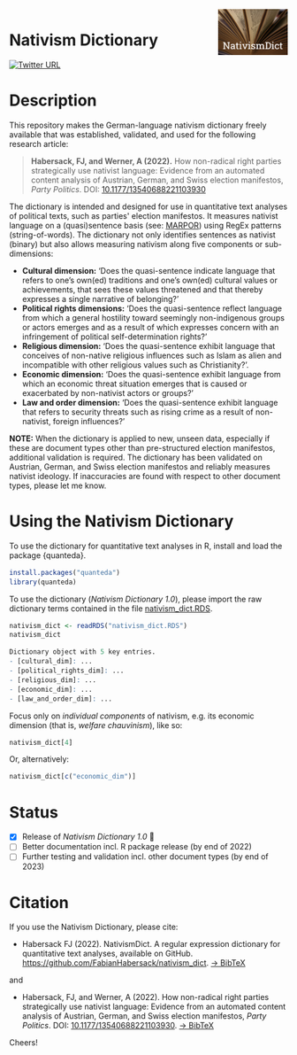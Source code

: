 <img src="nativism_dict.png" align="right" width="25%" height="25%" />

Nativism Dictionary
===============



[![Twitter URL](https://img.shields.io/twitter/follow/FabianHabersack?style=social)](https://twitter.com/FabianHabersack)



# Description

This repository makes the German-language nativism dictionary freely available that was established, validated, and used for the following research article:

> **Habersack, FJ, and Werner, A (2022).** How non-radical right parties strategically use nativist language: Evidence from an automated content analysis of Austrian, German, and Swiss election manifestos, _Party Politics_. DOI: [10.1177/13540688221103930](https://doi.org/10.1177/13540688221103930)

The dictionary is intended and designed for use in quantitative text analyses of political texts, such as parties' election manifestos. It measures nativist language on a (quasi)sentence basis (see: [MARPOR](https://manifesto-project.wzb.eu)) using RegEx patterns (string-of-words). The dictionary not only identifies sentences as nativist (binary) but also allows measuring nativism along five components or sub-dimensions:
  
- **Cultural dimension:** ‘Does the quasi-sentence indicate language that refers to one’s own(ed) traditions and one’s own(ed) cultural values or achievements, that sees these values threatened and that thereby expresses a single narrative of belonging?’
- **Political rights dimensions:** ‘Does the quasi-sentence reflect language from which a general hostility toward seemingly non-indigenous groups or actors emerges and as a result of which expresses concern with an infringement of political self-determination rights?’
- **Religious dimension:** ‘Does the quasi-sentence exhibit language that conceives of non-native religious influences such as Islam as alien and incompatible with other religious values such as Christianity?’.
- **Economic dimension:** ‘Does the quasi-sentence exhibit language from which an economic threat situation emerges that is caused or exacerbated by non-nativist actors or groups?’
- **Law and order dimension:** ‘Does the quasi-sentence exhibit language that refers to security threats such as rising crime as a result of non-nativist, foreign influences?’

**NOTE:** When the dictionary is applied to new, unseen data, especially if these are document types other than pre-structured election manifestos, additional validation is required. The dictionary has been validated on Austrian, German, and Swiss election manifestos and reliably measures nativist ideology. If inaccuracies are found with respect to other document types, please let me know.

# Using the Nativism Dictionary

To use the dictionary for quantitative text analyses in R, install and load the package {quanteda}.

```r
install.packages("quanteda")
library(quanteda)
```

To use the dictionary (_Nativism Dictionary 1.0_), please import the raw dictionary terms contained in the file [nativism_dict.RDS](nativism_dict.RDS).

```r
nativism_dict <- readRDS("nativism_dict.RDS")
nativism_dict
```
```r
Dictionary object with 5 key entries.
- [cultural_dim]: ...
- [political_rights_dim]: ...
- [religious_dim]: ...
- [economic_dim]: ...
- [law_and_order_dim]: ...
```

Focus only on _individual components_ of nativism, e.g. its economic dimension (that is, _welfare chauvinism_), like so:

```r
nativism_dict[4]
```
Or, alternatively:
```r
nativism_dict[c("economic_dim")]
```

# Status 

- [x] Release of _Nativism Dictionary 1.0_ :balloon:
- [ ] Better documentation incl. R package release (by end of 2022)
- [ ] Further testing and validation incl. other document types (by end of 2023)

# Citation

If you use the Nativism Dictionary, please cite:

- Habersack FJ (2022). NativismDict. A regular expression dictionary for quantitative text analyses, available on
GitHub. https://github.com/FabianHabersack/nativism_dict. [&#8594; BibTeX](cite/Habersack2022.bib)

and

- Habersack, FJ, and Werner, A (2022). How non-radical right parties strategically use nativist language: Evidence from an automated content analysis of Austrian, German, and Swiss election manifestos, _Party Politics_. DOI: [10.1177/13540688221103930](https://doi.org/10.1177/13540688221103930). [&#8594; BibTeX](cite/HabersackWerner2022.bib)

Cheers!
